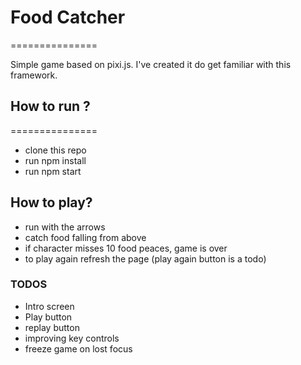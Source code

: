 # Food Catcher
===============

Simple game based on pixi.js. I've created it do get familiar with this framework.

## How to run ?
===============

- clone this repo
- run npm install
- run npm start

## How to play?

- run with the arrows
- catch food falling from above
- if character misses 10 food peaces, game is over
- to play again refresh the page (play again button is a todo)

### TODOS

- Intro screen
- Play button
- replay button
- improving key controls
- freeze game on lost focus
